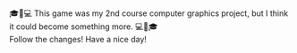 🎓🍍💻 This game was my 2nd course computer graphics project, but I think it could become something more. 💻🍍🎓                          
Follow the changes! Have a nice day!

